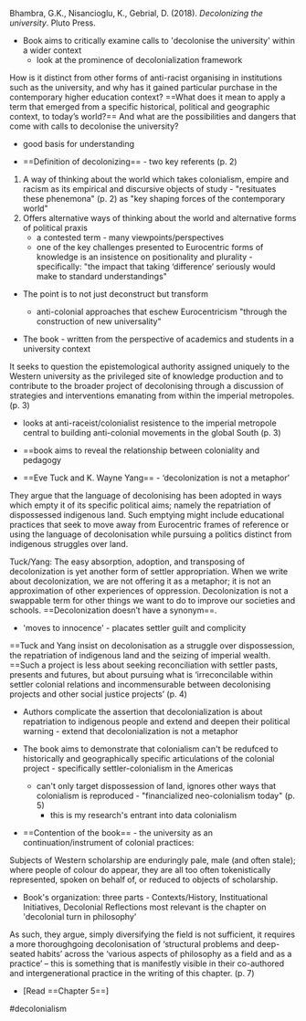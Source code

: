 Bhambra, G.K., Nisancioglu, K., Gebrial, D. (2018). _Decolonizing the university_. Pluto Press.

- Book aims to critically examine calls to 'decolonise the university' within a wider context
	- look at the prominence of decolonialization framework

How is it distinct from other forms of anti-racist organising in institutions such as the university, and why has it gained particular purchase in the contemporary higher education context? ==What does it mean to apply a term that emerged from a specific historical, political and geographic context, to today’s world?== And what are the possibilities and dangers that come with calls to decolonise the university?
- good basis for understanding

- ==Definition of decolonizing== - two key referents (p. 2)
1. A way of thinking about the world which takes colonialism, empire and racism as its empirical and discursive objects of study - "resituates these phenemona" (p. 2) as "key shaping forces of the contemporary world"
2. Offers alternative ways of thinking about the world and alternative forms of political praxis
	- a contested term - many viewpoints/perspectives
	- one of the key challenges presented to Eurocentric forms of knowledge is an insistence on positionality and plurality - specifically: "the impact that taking ‘difference’ seriously would make to standard understandings"
- The point is to not just deconstruct but transform 
	- anti-colonial approaches that eschew Eurocentricism "through the construction of new universality" 

- The book - written from the perspective of academics and students in a university context

It seeks to question the epistemological authority assigned uniquely to the Western university as the privileged site of knowledge production and to contribute to the broader project of decolonising through a discussion of strategies and interventions emanating from within the imperial metropoles. (p. 3)
- looks at anti-raceist/colonialist resistence to the imperial metropole central to building anti-colonial movements in the global South (p. 3)
- ==book aims to reveal the relationship between coloniality and pedagogy

- ==Eve Tuck and K. Wayne Yang== - ‘decolonization is not a metaphor’

They argue that the language of decolonising has been adopted in ways which empty it of its specific political aims; namely the repatriation of dispossessed indigenous land. Such emptying might include educational practices that seek to move away from Eurocentric frames of reference or using the language of decolonisation while pursuing a politics distinct from indigenous struggles over land.

Tuck/Yang:
The easy absorption, adoption, and transposing of decolonization is yet another form of settler appropriation. When we write about decolonization, we are not offering it as a metaphor; it is not an approximation of other experiences of oppression. Decolonization is not a swappable term for other things we want to do to improve our societies and schools. ==Decolonization doesn’t have a synonym==.
- 'moves to innocence' - placates settler guilt and complicity

==Tuck and Yang insist on decolonisation as a struggle over dispossession, the repatriation of indigenous land and the seizing of imperial wealth. ==Such a project is less about seeking reconciliation with settler pasts, presents and futures, but about pursuing what is ‘irreconcilable within settler colonial relations and incommensurable between decolonising projects and other social justice projects’ (p. 4)
- Authors complicate the assertion that decolonialization is about repatriation to indigenous people and extend and deepen their political warning - extend that decolonialization is not a metaphor

- The book aims to demonstrate that colonialism can't be redufced to historically and geographically specific articulations of the colonial project - specifically settler-colonialism in the Americas
	- can't only target dispossession of land, ignores other ways that colonialism is reproduced - "financialized neo-colonialism today" (p. 5)
		- this is my research's entrant into data colonialism
- ==Contention of the book== - the university as an continuation/instrument of colonial practices:

Subjects of Western scholarship are enduringly pale, male (and often stale); where people of colour do appear, they are all too often tokenistically represented, spoken on behalf of, or reduced to objects of scholarship. 

- Book's organization: three parts - Contexts/History, Instituational Initiatives, Decolonial Reflections most relevant is the chapter on 'decolonial turn in philosophy' 

As such, they argue, simply diversifying the field is not sufficient, it requires a more thoroughgoing decolonisation of ‘structural problems and deep-seated habits’ across the ‘various aspects of philosophy as a field and as a practice’ – this is something that is manifestly visible in their co-authored and intergenerational practice in the writing of this chapter. (p. 7)
- [Read ==Chapter 5==]

#decolonialism